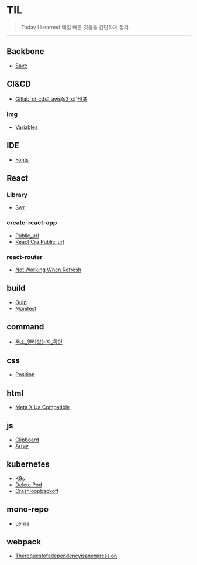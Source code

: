 # TIL
> Today I Learned
매일 배운 것들을 간단하게 정리
---
## Backbone

- [Save](Backbone/save.md)

## CI&CD

- [Gitlab_ci_cd로_aws(s3_cf)배포](CI&CD/gitLab_ci_cd로_aws(s3_cf)배포.md)

### img

- [Variables](img/variables.png)

## IDE

- [Fonts](IDE/fonts.md)

## React


### Library

- [Swr](Library/SWR.md)

### create-react-app

- [Public_url](create-react-app/PUBLIC_URL.md)
- [React Cra Public_url](create-react-app/react-cra-public_url.png)

### react-router

- [Not Working When Refresh](react-router/not-working-when-refresh.md)

## build

- [Gulp](build/gulp.md)
- [Manifest](build/manifest.md)

## command

- [주소_열려있는지_확인](command/주소_열려있는지_확인.md)

## css

- [Position](css/position.md)

## html

- [Meta X Ua Compatible](html/meta-X-UA-Compatible.md)

## js

- [Clipboard](js/Clipboard.md)
- [Array](js/Array.reducer.md)

## kubernetes

- [K9s](kubernetes/k9s.md)
- [Delete Pod](kubernetes/Delete-Pod.md)
- [Crashloopbackoff](kubernetes/CrashLoopBackOff.md)

## mono-repo

- [Lerna](mono-repo/lerna.md)

## webpack

- [Therequestofadependencyisanexpression](webpack/TheRequestOfADependencyIsAnExpression.md)

